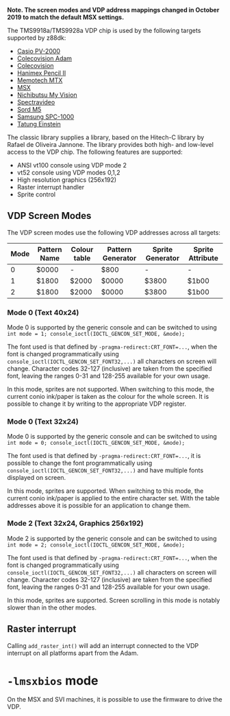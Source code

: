 **Note. The screen modes and VDP address mappings changed in October 2019 to match the default MSX settings.**

The TMS9918a/TMS9928a VDP chip is used by the following targets supported by z88dk:

* [Casio PV-2000](Platform---Casio-PV2000)
* [Colecovision Adam](Platform--Colecovision-Adam)
* [Colecovision](Platform--Colecovision)
* [Hanimex Pencil II](Platform---Hanimex-Pencil-II)
* [Memotech MTX](Platform---Memotech-MTX)
* [MSX](Platform---MSX)
* [Nichibutsu My Vision](Platform---Nichibutsu-My-Vision)
* [Spectravideo](Platform---Spectravideo)
* [Sord M5](Platform---Sord-M5)
* [Samsung SPC-1000](Platform-Samsung-SPC-1000)
* [Tatung Einstein](Platform---Tatung-Einstein)

The classic library supplies a library, based on the Hitech-C library by Rafael de Oliveira Jannone. The library provides both high- and low-level access to the VDP chip. The following features are supported:

* ANSI vt100 console using VDP mode 2
* vt52 console using VDP modes 0,1,2
* High resolution graphics (256x192)
* Raster interrupt handler
* Sprite control

## VDP Screen Modes

The VDP screen modes use the following VDP addresses across all targets:

| Mode | Pattern Name | Colour table | Pattern Generator | Sprite Generator | Sprite Attribute |
|-|-|-|-|-|-|
| 0 | $0000 | - | $800 | - | - |
| 1 | $1800 | $2000 | $0000 | $3800 | $1b00 |
| 2 | $1800 | $2000 | $0000 | $3800 | $1b00 |

### Mode 0 (Text 40x24)

Mode 0 is supported by the generic console and can be switched to using `int mode = 1; console_ioctl(IOCTL_GENCON_SET_MODE, &mode);`

The font used is that defined by `-pragma-redirect:CRT_FONT=...`, when the font is changed programmatically using `console_ioctl(IOCTL_GENCON_SET_FONT32,...)` all characters on screen will change. Character codes 32-127 (inclusive) are taken from the specified font, leaving the ranges 0-31 and 128-255 available for your own usage.

In this mode, sprites are not supported. When switching to this mode, the current conio ink/paper is taken as the colour for the whole screen. It is possible to change it by writing to the appropriate VDP register.

### Mode 0 (Text 32x24)

Mode 0 is supported by the generic console and can be switched to using `int mode = 0; console_ioctl(IOCTL_GENCON_SET_MODE, &mode);`

The font used is that defined by `-pragma-redirect:CRT_FONT=...`, it is possible to change the font programmatically using `console_ioctl(IOCTL_GENCON_SET_FONT32,...)` and have multiple fonts displayed on screen.

In this mode, sprites are supported. When switching to this mode, the current conio ink/paper is applied to the entire character set. With the table addresses above it is possible for an application to change them.



### Mode 2 (Text 32x24, Graphics 256x192)

Mode 2 is supported by the generic console and can be switched to using `int mode = 2; console_ioctl(IOCTL_GENCON_SET_MODE, &mode);`

The font used is that defined by `-pragma-redirect:CRT_FONT=...`, when the font is changed programmatically using `console_ioctl(IOCTL_GENCON_SET_FONT32,...)` all characters on screen will change. Character codes 32-127 (inclusive) are taken from the specified font, leaving the ranges 0-31 and 128-255 available for your own usage.

In this mode, sprites are supported. Screen scrolling in this mode is notably slower than in the other modes.

## Raster interrupt

Calling `add_raster_int()` will add an interrupt connected to the VDP interrupt on all platforms apart from the Adam.

# `-lmsxbios` mode

On the MSX and SVI machines, it is possible to use the firmware to drive the VDP.


